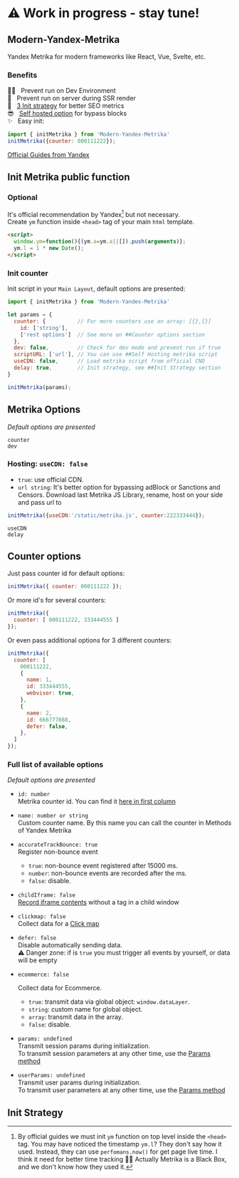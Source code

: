 
# ⚠️ Work in progress - stay tune!

## Modern-Yandex-Metrika
Yandex Metrika for modern frameworks like React, Vue, Svelte, etc.  

### Benefits
👨‍💻   Prevent run on Dev Environment  
🤖   Prevent run on server during SSR render  
🚀   [3 Init strategy](#init-strategy) for better SEO metrics  
😎   [Self hosted option](#init-strategy) for bypass blocks  
✨   Easy init:

```javascript
import { initMetrika } from 'Modern-Yandex-Metrika'
initMetrika({counter: 000111222});
```


[Official Guides from Yandex](https://yandex.ru/support/metrica/index.html)


## Init Metrika public function
### Optional

It's official recommendation by Yandex[^1] but not necessary.  
Create `ym` function inside `<head>` tag of your main `html` template.

```html
<script>
  window.ym=function(){(ym.a=ym.a||[]).push(arguments)};
  ym.l = 1 * new Date();
</script>
```
### Init counter
Init script in your `Main Layout`, default options are presented:

```javascript
import { initMetrika } from 'Modern-Yandex-Metrika'

let params = {
  counter: {          // For more counters use an array: [{},{}] 
    id: ['string'],
    ['rest options']  // See more on ##Counter options section
  },
  dev: false,         // Check for dev mode and prevent run if true
  scriptURL: ['url'], // You can use ##Self Hosting metrika script
  useCDN: false,      // Load metrika script from official CND 
  delay: true,        // Init strategy, see ##Init Strategy section 
}

initMetrika(params);
```

## Metrika Options
*Default options are presented*  

`counter`  
`dev`  
### Hosting: `useCDN: false`
- `true`: use official CDN.  
- `url string`: It's better option for bypassing adBlock or Sanctions and Censors.
Download last Metrika JS Library, rename, host on your side and pass url to 

```javascript
initMetrika({useCDN:'/static/metrika.js', counter:222333444});
```
`useCDN`  
`delay`  
## Counter options
Just pass counter id for default options:
```javascript
initMetrika({ counter: 000111222 });
```

Or more id's for several counters:
```javascript
initMetrika({
  counter: [ 000111222, 333444555 ]
});
```

Or even pass additional options for 3 different counters:
```javascript
initMetrika({
  counter: [
    000111222,
    { 
      name: 1,
      id: 333444555,
      webvisor: true,
    },
    { 
      name: 2,
      id: 666777888,
      defer: false,
    },
  ]
});
```

### Full list of available options 
*Default options are presented*  

- `id: number`  
Metrika counter id. You can find it [here in first column]('https://metrika.yandex.ru/list')  

- `name: number or string`  
Custom counter name. By this name you can call the counter in Methods of Yandex Metrika

- `accurateTrackBounce: true`  
    Register non-bounce event
    - `true`: non-bounce event registered after 15000 ms. 
    - `number`: non-bounce events are recorded after the ms. 
    - `false`: disable.

- `childIframe: false`  
[Record iframe contents]('https://yandex.ru/support/metrica/webvisor-v2/iframe-support.html#iframe-support') without a tag in a child window

- `clickmap: false`  
Collect data for a [Click map]('https://yandex.ru/support/metrica/behavior/click-map.html?lang=en')

- `defer: false`  
Disable automatically sending data.  
⚠️ Danger zone: if is `true` you must trigger all events by yourself, or data will be empty

- `ecommerce: false`  

  Collect data for Ecommerce.

  - `true`: transmit data via global object: `window.dataLayer`.
  - `string`: custom name for global object.
  - `array`: transmit data in the array.
  - `false`: disable.

- `params: undefined`  
Transmit session params during initialization.  
To transmit session parameters at any other time, use the [Params method](#params)

- `userParams: undefined`  
Transmit user params during initialization.  
To transmit user parameters at any other time, use the [Params method](#params)


## Init Strategy



[^1]: By official guides we must init `ym` function on top level inside the `<head>` tag. You may have noticed the timestamp `ym.l`? They don't say how it used. Instead, they can use `perfomans.now()` for get page live time. I think it need for better time tracking 🤷‍♂️  Actually Metrika is a Black Box, and we don't know how they used it.

